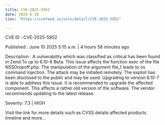 ```yaml
---
title: CVE-2025-5952
date: 2025-6-10
lien: "https://cvefeed.io/vuln/detail/CVE-2025-5952"

---
```


CVE ID : CVE-2025-5952

Published :  June 10
2025
5:15 a.m. | 4 hours
58 minutes ago

Description : A vulnerability
which was classified as critical
has been found in Zend.To up to 6.10-6 Beta. This issue affects the function exec of the file NSSDropoff.php. The manipulation of the argument file_1 leads to os command injection. The attack may be initiated remotely. The exploit has been disclosed to the public and may be used. Upgrading to version 6.10-7 is able to address this issue. It is recommended to upgrade the affected component. This affects a rather old version of the software. The vendor recommends updating to the latest release.

Severity: 7.3 | HIGH

Visit the link for more details
such as CVSS details
affected products
timeline
and more...
